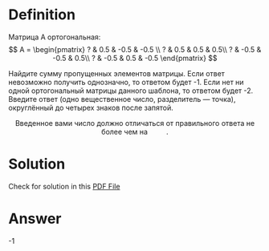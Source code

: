 # Definition

Матрица A ортогональная: $$ A = \begin{pmatrix}
? & 0.5 & -0.5 & -0.5 \\ 
? & 0.5 & 0.5 & 0.5\\ 
? & -0.5 & -0.5 & 0.5\\ 
? & -0.5 & 0.5 & -0.5
\end{pmatrix} $$

Найдите сумму пропущенных элементов матрицы. Если ответ невозможно получить однозначно, то ответом будет -1. Если нет ни одной ортогональный матрицы данного шаблона, то ответом будет -2.
Введите ответ (одно вещественное число, разделитель — точка), округлённый до четырех знаков после запятой.

<p align="center">Введенное вами число должно отличаться от правильного ответа не более чем на <img src="./svgs/23a265e3aeb05266939bff147e6cb01c.svg?invert_in_darkmode" align=top width=33.26499pt height=14.202787499999998pt/>.</p>

# Solution

Check for solution in this [PDF File](pdf/ya_task5.pdf)

# Answer

-1